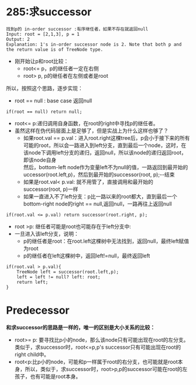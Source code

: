 # 285:求successor

```
找到p的 in-order successor :有序继任者，如果不存在就返回null
Input: root = [2,1,3], p = 1
Output: 2
Explanation: 1's in-order successor node is 2. Note that both p and the return value is of TreeNode type.
```
* 刚开始让p和root比较：
   * root<= p，p的继任者一定在右侧
   * root> p, p的继任者在左侧或者是root
   
所以，按照这个思路，逐步实现：
* root == null : base case 返回null
```
if(root == null) return null;
```
* root<= p:递归调用自身函数，在root的right中寻找p的继任者。
* 虽然这样在伪代码层面上是足够了，但是实战上为什么这样也够了？
    * 如果root.val == p.val：进入root.right这棵tree后，p会小于接下来的所有可能的root，所以会一路进入到left分支，直到最后一个node，这时，在该node下调用left分支的递归，返回null，所以该node的递归返回root，即该node自身  
    然后，bottom-left node作为变量left不为null的值，一路返回到最开始的uccessor(root.left,p)，然后到最开始的successor(root, p);--结束
    * 如果是root.val< p.val: 就不用管了，直接调用和最开始的successor(root, p)一样
    * 如果一直进入不了left分支：p比一路以来的root都大，直到最后一个bottom-right node的right == null,返回null，一路再往上返回null
```
if(root.val <= p.val) return successor(root.right, p);
```
* root >p: 继任者可能是root也可能存在于left分支中:
* 一旦进入该left分支，说明：
   * p的继任者是root：在root.left这棵树中无法找到，返回null，最终left赋值为root
   * p的继任者在left这棵树中，返回left!=null，最终返回left
```
if(root.val > p.val){
    TreeNode left = successor(root.left,p);
    left = left != null? left: root;
    return left;
}
```
# Predecessor

**和求successor的思路是一样的，唯一的区别是大小关系的比较：**
* root>= p: 要寻找比p小的node，那么该node只有可能出现在root的左分支。类似于，求successor时，root<=p,p's successor只有可能出现在root的right child中。
* root<p:比p小的node，可能和p一样属于root的右分支，也可能就是root本身，所以，类似于，求successor时，root>p,p的successor可能在root的左孩子，也有可能是root本身。

